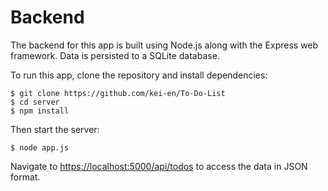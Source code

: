 # Backend

The backend for this app is built using Node.js along with the Express web framework. Data is persisted to a SQLite database.

To run this app, clone the repository and install dependencies:

```
$ git clone https://github.com/kei-en/To-Do-List
$ cd server
$ npm install
```

Then start the server:

```
$ node app.js
```

Navigate to [https://localhost:5000/api/todos](https://localhost:5000/api/todos) to access the data in JSON format.
